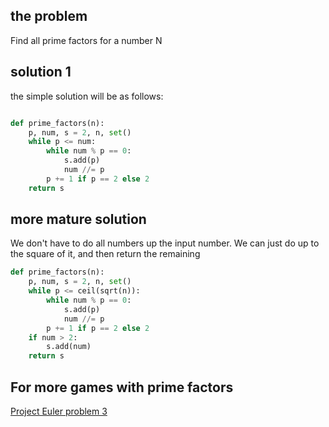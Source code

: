 ## the problem

Find all prime factors for a number N

## solution 1

the simple solution will be as follows:

```python

def prime_factors(n):
    p, num, s = 2, n, set()
    while p <= num:
        while num % p == 0:
            s.add(p)
            num //= p
        p += 1 if p == 2 else 2
    return s

```

## more mature solution

We don't have to do all numbers up the input number. We can just do up to the square of it, and then return the remaining

```python
def prime_factors(n):
    p, num, s = 2, n, set()
    while p <= ceil(sqrt(n)):
        while num % p == 0:
            s.add(p)
            num //= p
        p += 1 if p == 2 else 2
    if num > 2:
        s.add(num)
    return s
```


## For more games with prime factors

[Project Euler problem 3](project-euler.003.md)  

